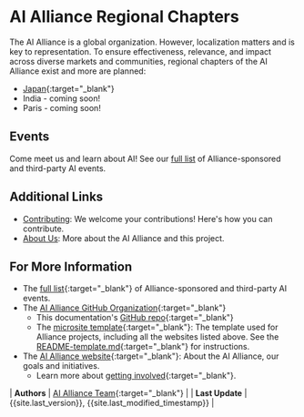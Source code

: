 
# AI Alliance Regional Chapters

The AI Alliance is a global organization. However, localization matters and is key to representation. To ensure effectiveness, relevance, and impact across diverse markets and communities, regional chapters of the AI Alliance exist and more are planned:

* [Japan](https://the-ai-alliance.github.io/japan/){:target="_blank"}
* India - coming soon!
* Paris - coming soon!

## Events
Come meet us and learn about AI! See our [full list](https://thealliance.ai/events) of Alliance-sponsored and third-party AI events.

## Additional Links

* [Contributing]({{site.baseurl}}/contributing): We welcome your contributions! Here's how you can contribute.
* [About Us]({{site.baseurl}}/about): More about the AI Alliance and this project.

## For More Information

* The [full list](https://github.com/The-AI-Alliance/community/tree/main/events){:target="_blank"} of Alliance-sponsored and third-party AI events.
* The [AI Alliance GitHub Organization](https://github.com/The-AI-Alliance/){:target="_blank"}
  * This documentation's [GitHub repo](https://github.com/The-AI-Alliance/the-ai-alliance.github.io){:target="_blank"}
  * The [microsite template](https://github.com/The-AI-Alliance/microsite-template){:target="_blank"}: The template used for Alliance projects, including all the websites listed above. See the [README-template.md](https://github.com/The-AI-Alliance/microsite-template/blob/main/README-template.md){:target="_blank"} for instructions.
* The [AI Alliance website](https://thealliance.ai){:target="_blank"}: About the AI Alliance, our goals and initiatives.
  * Learn more about [getting involved](https://thealliance.ai/community){:target="_blank"}.

| **Authors**     | [AI Alliance Team](https://thealliance.ai/){:target="_blank"} |
| **Last Update** | {{site.last_version}}, {{site.last_modified_timestamp}} |
